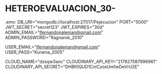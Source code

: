 # HETEROEVALUACION_30-
.emv:
DB_URI="mongodb://localhost:27017/Pejecucion"
PORT="5000"
JWT_SECRET="secret123"
JWT_EXPIRES="30d"
ADMIN_EMAIL="lfernandonaleman@gmail.com"
ADMIN_PASSWORD="Ragnarok_2010"
 
USER_EMAIL="lfernandonaleman@gmail.com"
USER_PASS="Kurama_2005"

CLOUD_NAME="dzsqw3aoc"
CLOUDINARY_API_KEY="217827587996961"
CLOUDINARY_API_SECRET="DHBf0QUD1CniCzoxUm1wDeVrU2E"
